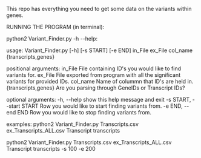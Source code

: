 This repo has everything you need to get some data on the variants within genes.

RUNNING THE PROGRAM (in terminal):

python2 Variant_Finder.py -h --help:

usage: Variant_Finder.py [-h] [-s START] [-e END]
                         in_File ex_File col_name {transcripts,genes}

positional arguments:
  in_File               File containing ID's you would like to find variants
                        for.
  ex_File               File exported from program with all the significant
                        variants for provided IDs.
  col_name              Name of colummn that ID's are held in.
  {transcripts,genes}   Are you parsing through GeneIDs or Transcript IDs?

optional arguments:
  -h, --help            show this help message and exit
  -s START, --start START
                        Row you would like to start finding variants from.
  -e END, --end END     Row you would like to stop finding variants from.

examples:
  python2 Variant_Finder.py Transcripts.csv ex_Transcripts_ALL.csv Transcript transcripts

  python2 Variant_Finder.py Transcripts.csv ex_Transcripts_ALL.csv Transcript transcripts -s 100 -e 200

